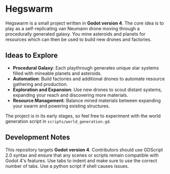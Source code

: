 # Hegswarm

Hegswarm is a small project written in **Godot version 4**. The core idea is to play as a self-replicating van Neumann drone moving through a procedurally generated galaxy. You mine asteroids and planets for resources which can then be used to build new drones and factories.

## Ideas to Explore

- **Procedural Galaxy**: Each playthrough generates unique star systems filled with mineable planets and asteroids.
- **Automation**: Build factories and additional drones to automate resource gathering and production.
- **Exploration and Expansion**: Use new drones to scout distant systems, expanding your reach and discovering more materials.
- **Resource Management**: Balance mined materials between expanding your swarm and powering existing structures.

The project is in its early stages, so feel free to experiment with the world generation script in `scripts/world_generation.gd`.

## Development Notes

This repository targets **Godot version 4**. Contributors should use GDScript 2.0 syntax and ensure that any scenes or scripts remain compatible with Godot 4's features.
Use tabs to indent and make sure to use the correct number of tabs. Use a python script if shell causes issues.
